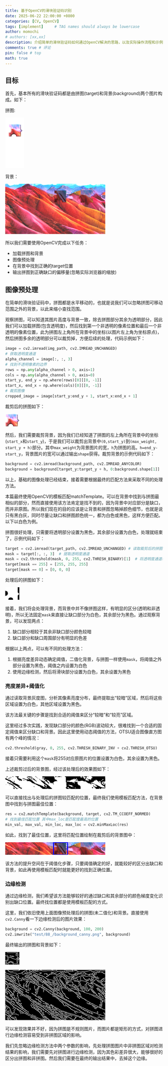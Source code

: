 ```yaml
---
title: 基于OpenCV的滑块验证码识别
date: 2025-06-22 22:00:00 +0800
categories: [CV, OpenCV]
tags: [implement]     # TAG names should always be lowercase
author: momochi
# authors: [xx,xx]
description: 介绍简单的滑块验证码如何通过OpenCV解决的思路，以及实际操作流程和示例代码
comments: true # 评论
pin: false # top 
math: true
---
```


## 目标

首先，基本所有的滑块验证码都是由拼图(target)和背景(background)两个图片构成。如下：

拼图:

![alt text](/assets/img/slider_captcha/target.png)

背景：

![alt text](/assets/img/slider_captcha/background.png)

所以我们需要使用OpenCV完成以下任务：
- 加载拼图和背景
- 图像预处理
- 在背景中找到正确的target位置
- 输出拼图到正确缺口的偏移量(忽略实际浏览器的缩放)

## 图像预处理

在简单的滑块验证码中，拼图都是水平移动的，也就是说我们可以忽略拼图可移动范围之外的背景，以此来缩小查找范围。

观察拼图，可以知道其图片高度与背景一致，除去拼图部分其余为透明部分，因此我们可以加载拼图(包含透明度)，然后找到第一个非透明的像素位置和最后一个非透明的像素位置，此为拼图左上角所在背景中的坐标(以图片左上角为坐标原点)，然后拼图多余的透明部分可以裁剪掉，方便后续的处理，代码示例如下：

```python
image = cv2.imread(img_path, cv2.IMREAD_UNCHANGED)
# 获取透明度通道
alpha_channel = image[:, :, 3]
# 找到不透明像素的边界
rows = np.any(alpha_channel > 0, axis=1)
cols = np.any(alpha_channel > 0, axis=0)
start_y, end_y = np.where(rows)[0][[0, -1]]
start_x, end_x = np.where(cols)[0][[0, -1]]
# 裁剪图像
cropped_image = image[start_y:end_y + 1, start_x:end_x + 1]
```

裁剪后的拼图如下：

![alt text](/assets/img/slider_captcha/target_cat.png)

然后，我们需要裁剪背景，因为我们已经知道了拼图的左上角所在背景中的坐标(`start_x`和`start_y`)，于是我们可以裁剪出背景中`(0,start_y)`到`(max_weight, start_y + h)`部分。其中`max_weight`为背景图片的宽，`h`为拼图的高。`h=end_y-start_y`，背景图片的宽可以通过输出`shape`获得。裁剪背景的示例代码如下：

```python
background = cv2.imread(background_path, cv2.IMREAD_ANYCOLOR)
background = background[target_y:target_y + h, 0:background.shape[1]]  # 裁剪背景图片，缩小匹配范围
```

以上，基础的图像处理已经结束，接着需要根据最终的匹配方法来采取不同的处理方法。

本篇最终使用OpenCV的模板匹配matchTemplate。可以在背景中找到与拼图最相似的部分，然而直接使用该方法肯定是找不到的，因为背景中对应部分是缺口，而并非原图。所以我们现在的目的应该是让背景和拼图忽略掉颜色细节，也就是说只有黑白灰，同时尽量让缺口和拼图颜色统一，都为白色或黑色，这样方便匹配。以下以白色为例。

拼图很好处理，只需要将透明部分设置为黑色，其余部分设置为白色，处理就结束了，示例代码如下：

```python
target = cv2.imread(target_path, cv2.IMREAD_UNCHANGED) # 读取裁剪后的拼图
mask = target[:, :, 3]  # 提取透明度通道
mask = cv2.threshold(mask, 0, 255, cv2.THRESH_BINARY)[1]  # 将透明度通道转换为二值掩码
target[mask == 255] = [255, 255, 255]
target[mask == 0] = [0, 0, 0]
```

处理后的拼图如下：

![alt text](/assets/img/slider_captcha/res_target.png)

接着，我们将会处理背景，而背景中并不像拼图这样，有明显的区分(透明和非透明)，所以无法固定`mask`来直接让缺口部分为白色，其余部分为黑色。通过观察背景，可以发现两点：

1. 缺口部分相较于其余非缺口部分颜色较暗
2. 缺口部分和缺口周围部分有明显的色差

根据以上两点，可以有不同的处理方法：

1. 根据亮度差异动态确定阈值，二值化背景，与拼图一样使用`mask`，将阈值之外部分设置为黑色，阈值之内设置为白色
2. 使用边缘检测，然后将滑块部分设置为白色，其余设置为黑色

### 亮度差异+阈值化

通过读取背景灰度图，分析其像素亮度分布，最终提取出“较暗”区域，然后将这些区域设置为白色，其他区域设置为黑色。

该方法最关键的步骤是找到合适的阈值来区分“较暗”和“较亮”区域。

这里经过多次实践，发现缺口部分的颜色(RGB)波动较大，很难找到一个合适的固定阈值来区分缺口和背景。因此这里使用动态阈值的方法，OTSU适合图像直方图有两个峰的情况：

```python
cv2.threshold(gray, 0, 255, cv2.THRESH_BINARY_INV + cv2.THRESH_OTSU)
```

接着只需要利用这个`mask`将255对应原图片的位置设置为白色，其余设置为黑色。

上述裁剪过后的背景图，经过该处理后的效果图如下：

![alt text](/assets/img/slider_captcha/res_background.png)

可以直接找出与处理后的拼图较匹配的位置，最终我们使用模板匹配方法，在背景图中找到与拼图最佳位置：

```python
res = cv2.matchTemplate(background, target, cv2.TM_CCOEFF_NORMED)
# 找到最佳匹配位置 其中max_loc是匹配度最高的位置
min_val, max_val, min_loc, max_loc = cv2.minMaxLoc(res)
```

如此，找到了最佳位置，这里将匹配位置绘制在裁剪后的背景图中：

![alt text](/assets/img/slider_captcha/res.png)

该方法的提升空间在于阈值化步骤，只要阈值确定的好，就能较好的区分出缺口和背景，如此再使用模板匹配时就能更好的找到正确位置。

### 边缘检测

通过边缘检测，我们希望该方法能够较好的通过缺口和其余部分的颜色梯度变化识别出缺口位置。最终找位置都是使用模板匹配的方式。

这里，我们依旧使用上面图像预处理后的拼图(未二值化)和背景。直接使用`cv2.Canny`看一下边缘检测后的图片效果：

```python
background = cv2.Canny(background, 100, 200)
cv2.imwrite("test/88_/background_canny.png", background)
```

最终输出的拼图和背景如下：

![alt text](/assets/img/slider_captcha/target_canny.png)

![alt text](/assets/img/slider_captcha/background_canny.png)

可以发现效果并不好，因为拼图是不规则图片，而图片都是矩形的方式，对拼图进行边缘检测容易受到非拼图区域的影响。

我们先忽略边缘检测方法中两个参数的影响，先处理拼图图片中非拼图区域对检测结果的影响，我们需要先对拼图进行边缘检测，因为其色彩差异很大，能够很好的区分出拼图和非拼图。然后我们需要在最终的输出结果中，去掉这个边缘。

```python

```
